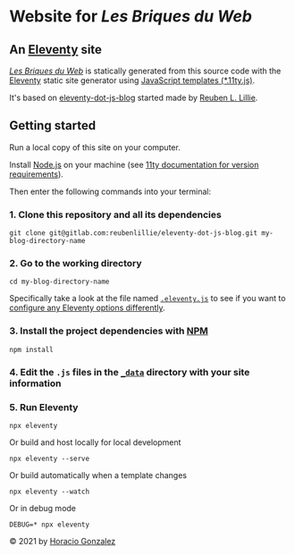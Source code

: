 # Website for *Les Briques du Web*


## An [Eleventy](https://11ty.dev/) site

*[Les Briques du Web](https://rdv-speakers.fr/les-briques-du-web/)* is statically generated from this source code  with the [Eleventy](https://11ty.dev/) static site generator using [JavaScript templates (*.11ty.js)](https://11ty.dev/languages/javascript/).

It's based on [eleventy-dot-js-blog](https://gitlab.com/reubenlillie/eleventy-dot-js-blog) started made by [Reuben L. Lillie](https://twitter.com/reubenlillie).


## Getting started

Run a local copy of this site on your computer.

Install [Node.js](https://nodejs.org/) on your machine (see [11ty documentation for version requirements](https://www.11ty.dev/docs/getting-started/)).

Then enter the following commands into your terminal:

### 1. Clone this repository and all its dependencies

```cli
git clone git@gitlab.com:reubenlillie/eleventy-dot-js-blog.git my-blog-directory-name
```

### 2. Go to the working directory

```cli
cd my-blog-directory-name
```
Specifically take a look at the file named [`.eleventy.js`](https://gitlab.com/reubenlillie/eleventy-dot-js-blog/-/blob/master/.eleventy.js) to see if you want to [configure any Eleventy options differently](https://www.11ty.dev/docs/config/).

### 3. Install the project dependencies with [NPM](https://www.npmjs.com/)

```cli
npm install
```

### 4. Edit the `.js` files in the [`_data`](https://gitlab.com/reubenlillie/eleventy-dot-js-blog/-/blob/master/_data/site.js) directory with your site information

### 5. Run Eleventy

```cli
npx eleventy
```

Or build and host locally for local development

```cli
npx eleventy --serve
```

Or build automatically when a template changes

```cli
npx eleventy --watch
```

Or in debug mode

```cli
DEBUG=* npx eleventy
```
&copy; 2021 by [Horacio Gonzalez](https://twitter.com/LostInBrittany)
